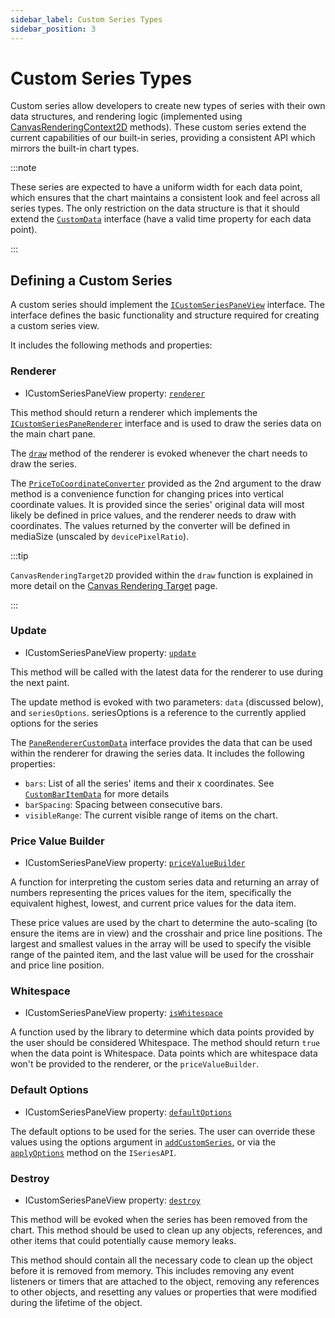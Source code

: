 ```yaml
---
sidebar_label: Custom Series Types
sidebar_position: 3
---
```


# Custom Series Types

Custom series allow developers to create new types of series with their own data
structures, and rendering logic (implemented using
[CanvasRenderingContext2D](https://developer.mozilla.org/en-US/docs/Web/API/CanvasRenderingContext2D)
methods). These custom series extend the current capabilities of our built-in
series, providing a consistent API which mirrors the built-in chart types.

:::note

These series are expected to have a uniform width for each data point, which
ensures that the chart maintains a consistent look and feel across all series
types. The only restriction on the data structure is that it should extend the
[`CustomData`](../api/interfaces/CustomData.md) interface (have a valid time
property for each data point).

:::

## Defining a Custom Series

A custom series should implement the
[`ICustomSeriesPaneView`](../api/interfaces/ICustomSeriesPaneView.md) interface.
The interface defines the basic functionality and structure required for
creating a custom series view.

It includes the following methods and properties:

### Renderer

- ICustomSeriesPaneView property:
  [`renderer`](../api/interfaces/ICustomSeriesPaneView.md#renderer)

This method should return a renderer which implements the
[`ICustomSeriesPaneRenderer`](../api/interfaces/ICustomSeriesPaneRenderer.md)
interface and is used to draw the series data on the main chart pane.

The [`draw`](../api/interfaces/ICustomSeriesPaneRenderer.md#draw) method of the
renderer is evoked whenever the chart needs to draw the series.

The [`PriceToCoordinateConverter`](../api/type-aliases/PriceToCoordinateConverter.md)
provided as the 2nd argument to the draw method is a convenience function for
changing prices into vertical coordinate values. It is provided since the
series' original data will most likely be defined in price values, and the
renderer needs to draw with coordinates. The values returned by the converter
will be defined in mediaSize (unscaled by `devicePixelRatio`).

:::tip

`CanvasRenderingTarget2D` provided within the `draw` function is explained in
more detail on the [Canvas Rendering Target](./canvas-rendering-target) page.

:::

### Update

- ICustomSeriesPaneView property:
  [`update`](../api/interfaces/ICustomSeriesPaneView.md#update)

This method will be called with the latest data for the renderer to use during
the next paint.

The update method is evoked with two parameters: `data` (discussed below), and
`seriesOptions`. seriesOptions is a reference to the currently applied options
for the series

The [`PaneRendererCustomData`](../api/interfaces/PaneRendererCustomData.md)
interface provides the data that can be used within the renderer for drawing the
series data. It includes the following properties:

- `bars`: List of all the series' items and their x coordinates. See
  [`CustomBarItemData`](../api/interfaces/CustomBarItemData.md) for more details
- `barSpacing`: Spacing between consecutive bars.
- `visibleRange`: The current visible range of items on the chart.

### Price Value Builder

- ICustomSeriesPaneView property:
  [`priceValueBuilder`](../api/interfaces/ICustomSeriesPaneView.md#pricevaluebuilder)

A function for interpreting the custom series data and returning an array of
numbers representing the prices values for the item, specifically the equivalent
highest, lowest, and current price values for the data item.

These price values are used by the chart to determine the auto-scaling (to
ensure the items are in view) and the crosshair and price line positions. The
largest and smallest values in the array will be used to specify the visible
range of the painted item, and the last value will be used for the crosshair and
price line position.

### Whitespace

- ICustomSeriesPaneView property:
  [`isWhitespace`](../api/interfaces/ICustomSeriesPaneView.md#iswhitespace)

A function used by the library to determine which data points provided by the
user should be considered Whitespace. The method should return `true` when the
data point is Whitespace. Data points which are whitespace data won't be provided to
the renderer, or the `priceValueBuilder`.

### Default Options

- ICustomSeriesPaneView property:
  [`defaultOptions`](../api/interfaces/ICustomSeriesPaneView.md#defaultoptions)

The default options to be used for the series. The user can override these
values using the options argument in
[`addCustomSeries`](../api/interfaces/IChartApi.md#addcustomseries), or via the
[`applyOptions`](../api/interfaces/ISeriesApi.md#applyoptions) method on the
`ISeriesAPI`.

### Destroy

- ICustomSeriesPaneView property:
  [`destroy`](../api/interfaces/ICustomSeriesPaneView.md#destroy)

This method will be evoked when the series has been removed from the chart. This
method should be used to clean up any objects, references, and other items that
could potentially cause memory leaks.

This method should contain all the necessary code to clean up the object before
it is removed from memory. This includes removing any event listeners or timers
that are attached to the object, removing any references to other objects, and
resetting any values or properties that were modified during the lifetime of the
object.

